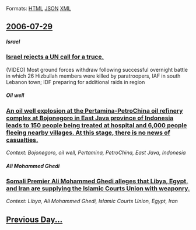 
Formats: [HTML](2006/07/29/index.html)  [JSON](2006/07/29/index.json)  [XML](2006/07/29/index.xml)  

## [2006-07-29](/news/2006/07/29/index.md)

##### Israel
### [ Israel rejects a UN call for a truce. ](/news/2006/07/29/israel-rejects-a-un-call-for-a-truce.md)
(VIDEO) Most ground forces withdraw following successful overnight battle in which 26 Hizbullah members were killed by paratroopers, IAF in south Lebanon town; IDF preparing for additional raids in region

##### Oil well
### [ An oil well explosion at the Pertamina-PetroChina oil refinery complex at Bojonegoro in East Java province of Indonesia leads to 150 people being treated at hospital and 6,000 people fleeing nearby villages. At this stage, there is no news of casualties. ](/news/2006/07/29/an-oil-well-explosion-at-the-pertamina-petrochina-oil-refinery-complex-at-bojonegoro-in-east-java-province-of-indonesia-leads-to-150-people.md)
_Context: Bojonegoro, oil well, Pertamina, PetroChina, East Java, Indonesia_

##### Ali Mohammed Ghedi
### [ Somali Premier Ali Mohammed Ghedi alleges that Libya, Egypt, and Iran are supplying the Islamic Courts Union with weaponry. ](/news/2006/07/29/somali-premier-ali-mohammed-ghedi-alleges-that-libya-egypt-and-iran-are-supplying-the-islamic-courts-union-with-weaponry.md)
_Context: Libya, Ali Mohammed Ghedi, Islamic Courts Union, Egypt, Iran_

## [Previous Day...](/news/2006/07/28/index.md)


